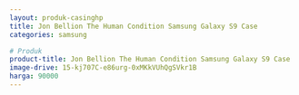 ```yaml
---
layout: produk-casinghp
title: Jon Bellion The Human Condition Samsung Galaxy S9 Case
categories: samsung

# Produk
product-title: Jon Bellion The Human Condition Samsung Galaxy S9 Case
image-drive: 15-kj707C-e86urg-0xMKkVUhQgSVkr1B
harga: 90000
---
```

